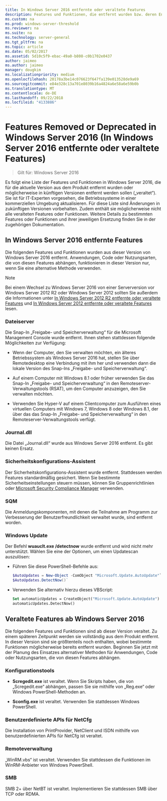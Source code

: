 ```yaml
---
title: In Windows Server 2016 entfernte oder veraltete Features
description: Features und Funktionen, die entfernt wurden bzw. deren Entfernung aus künftigen Versionen geplant ist.
ms.custom: na
ms.prod: windows-server-threshold
ms.reviewer: na
ms.suite: na
ms.technology: server-general
ms.tgt_pltfrm: na
ms.topic: article
ms.date: 05/02/2017
ms.assetid: 5d10c5f9-ebac-49a0-b808-c0b1702e0437
author: jaimeo
ms.author: jaimeo
manager: dougkim
ms.localizationpriority: medium
ms.openlocfilehash: 20178a3be14c076623f647fa139e013528de9a69
ms.sourcegitcommit: e84e328c13a701e8039b16a4824a6e58a6e59b0b
ms.translationtype: MT
ms.contentlocale: de-DE
ms.lasthandoff: 09/22/2018
ms.locfileid: "4133886"
---
```

# Features Removed or Deprecated in Windows Server 2016 (In Windows Server 2016 entfernte oder veraltete Features)

>Gilt für: Windows Server 2016

Es folgt eine Liste der Features und Funktionen in Windows Server 2016, die für die aktuelle Version aus dem Produkt entfernt wurden oder möglicherweise in künftigen Versionen entfernt werden sollen („veraltet“). Sie ist für IT-Experten vorgesehen, die Betriebssysteme in einer kommerziellen Umgebung aktualisieren. Für diese Liste sind Änderungen in zukünftigen Versionen vorbehalten. Zudem enthält sie möglicherweise nicht alle veralteten Features oder Funktionen. Weitere Details zu bestimmten Features oder Funktionen und ihrer jeweiligen Ersetzung finden Sie in der zugehörigen Dokumentation.  

## In Windows Server 2016 entfernte Features 
Die folgenden Features und Funktionen wurden aus dieser Version von Windows Server 2016 entfernt. Anwendungen, Code oder Nutzungsarten, die von diesen Features abhängen, funktionieren in dieser Version nur, wenn Sie eine alternative Methode verwenden.  

> [!NOTE]  
> Bei einem Wechsel zu Windows Server 2016 von einer Serverversion vor Windows Server 2012 R2 oder Windows Server 2012 sollten Sie außerdem die Informationen unter [In Windows Server 2012 R2 entfernte oder veraltete Features](https://technet.microsoft.com/library/dn303411.aspx) und [In Windows Server 2012 entfernte oder veraltete Features](https://technet.microsoft.com/library/hh831568.aspx) lesen.  


### Dateiserver  
Die Snap-In „Freigabe- und Speicherverwaltung“ für die Microsoft Management Console wurde entfernt. Ihnen stehen stattdessen folgende Möglichkeiten zur Verfügung:  

-   Wenn der Computer, den Sie verwalten möchten, ein älteres Betriebssystem als Windows Server 2016 hat, stellen Sie über Remotedesktop eine Verbindung mit ihm her und verwenden dann die lokale Version des Snap-Ins „Freigabe- und Speicherverwaltung“.  

-   Auf einem Computer mit Windows 8.1 oder früher verwenden Sie das Snap-In „Freigabe- und Speicherverwaltung“ in den Remoteserver-Verwaltungstools (RSAT), um den Computer anzuzeigen, den Sie verwalten möchten.  

-   Verwenden Sie Hyper-V auf einem Clientcomputer zum Ausführen eines virtuellen Computers mit Windows 7, Windows 8 oder Windows 8.1, der über das das Snap-In „Freigabe- und Speicherverwaltung“ in den Remoteserver-Verwaltungstools verfügt.  

### Journal.dll  
Die Datei „Journal.dll“ wurde aus Windows Server 2016 entfernt. Es gibt keinen Ersatz.  

### Sicherheitskonfigurations-Assistent  
Der Sicherheitskonfigurations-Assistent wurde entfernt. Stattdessen werden Features standardmäßig gesichert. Wenn Sie bestimmte Sicherheitseinstellungen steuern müssen, können Sie Gruppenrichtlinien oder [Microsoft Security Compliance Manager](https://technet.microsoft.com/solutionaccelerators/cc835245.aspx) verwenden.  

### SQM  
Die Anmeldungskomponenten, mit denen die Teilnahme am Programm zur Verbesserung der Benutzerfreundlichkeit verwaltet wurde, sind entfernt worden. 

### Windows Update
Der Befehl **wuauclt.exe /detectnow** wurde entfernt und wird nicht mehr unterstützt. Wählen Sie eine der Optionen, um einen Updatescan auszulösen:

- Führen Sie diese PowerShell-Befehle aus:
    ````powershell
    $AutoUpdates = New-Object -ComObject "Microsoft.Update.AutoUpdate"`
    $AutoUpdates.DetectNow()` 
    ````

- Verwenden Sie alternativ hierzu dieses VBScript:
    ````vb
    Set automaticUpdates = CreateObject("Microsoft.Update.AutoUpdate")
    automaticUpdates.DetectNow()
    ````

## Veraltete Features ab Windows Server 2016 
Die folgenden Features und Funktionen sind ab dieser Version veraltet. Zu einem späteren Zeitpunkt werden sie vollständig aus dem Produkt entfernt. In dieser Version sind sie größtenteils noch enthalten, wobei bestimmte Funktionen möglicherweise bereits entfernt wurden. Beginnen Sie jetzt mit der Planung des Einsatzes alternativer Methoden für Anwendungen, Code oder Nutzungsarten, die von diesen Features abhängen.  

### Konfigurationstools  

-   **Scregedit.exe** ist veraltet. Wenn Sie Skripts haben, die von „Scregedit.exe“ abhängen, passen Sie sie mithilfe von „Reg.exe“ oder Windows PowerShell-Methoden an.  

-   **Sconfig.exe** ist veraltet. Verwenden Sie stattdessen Windows PowerShell.  

### Benutzerdefinierte APIs für NetCfg  
Die Installation von PrintProvider, NetClient und ISDN mithilfe von benutzerdefinierten APIs für NetCfg ist veraltet.  

### Remoteverwaltung  
„WinRM.vbs“ ist veraltet. Verwenden Sie stattdessen die Funktionen im WinRM-Anbieter von Windows PowerShell.  

### SMB  
SMB 2+ über NetBT ist veraltet. Implementieren Sie stattdessen SMB über TCP oder RDMA. 
